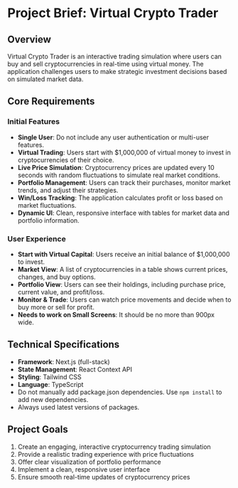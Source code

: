 # Project Brief: Virtual Crypto Trader

## Overview
Virtual Crypto Trader is an interactive trading simulation where users can buy and sell cryptocurrencies in real-time using virtual money. The application challenges users to make strategic investment decisions based on simulated market data.

## Core Requirements

### Initial Features
- **Single User**: Do not include any user authentication or multi-user features.
- **Virtual Trading**: Users start with $1,000,000 of virtual money to invest in cryptocurrencies of their choice.
- **Live Price Simulation**: Cryptocurrency prices are updated every 10 seconds with random fluctuations to simulate real market conditions.
- **Portfolio Management**: Users can track their purchases, monitor market trends, and adjust their strategies.
- **Win/Loss Tracking**: The application calculates profit or loss based on market fluctuations.
- **Dynamic UI**: Clean, responsive interface with tables for market data and portfolio information.


### User Experience
- **Start with Virtual Capital**: Users receive an initial balance of $1,000,000 to invest.
- **Market View**: A list of cryptocurrencies in a table shows current prices, changes, and buy options.
- **Portfolio View**: Users can see their holdings, including purchase price, current value, and profit/loss.
- **Monitor & Trade**: Users can watch price movements and decide when to buy more or sell for profit.
- **Needs to work on Small Screens**: It should be no more than 900px wide.

## Technical Specifications
- **Framework**: Next.js (full-stack)
- **State Management**: React Context API
- **Styling**: Tailwind CSS
- **Language**: TypeScript
- Do not manually add package.json dependencies. Use `npm install` to add new dependencies.
- Always used latest versions of packages.

## Project Goals
1. Create an engaging, interactive cryptocurrency trading simulation
2. Provide a realistic trading experience with price fluctuations
3. Offer clear visualization of portfolio performance
4. Implement a clean, responsive user interface
5. Ensure smooth real-time updates of cryptocurrency prices
